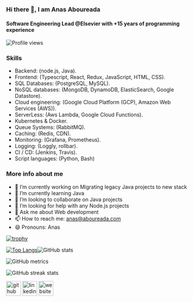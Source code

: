 ### Hi there 👋, I am Anas Aboureada

#### Software Engineering Lead @Elsevier with +15 years of programming experience

![Profile views](https://gpvc.arturio.dev/AnasAboureada)

### Skills

- Backend: (node.js, Java).
- Frontend: (Typescript, React, Redux, JavaScript, HTML, CSS).
- SQL Databases: (PostgreSQL, MySQL).
- NoSQL databases: (MongoDB, DynamoDB, ElasticSearch, Google Datastore).
- Cloud engineering: (Google Cloud Platform (GCP), Amazon Web Services (AWS)).
- ServerLess: (Aws Lambda, Google Cloud Functions).
- Kubernetes & Docker.
- Queue Systems: (RabbitMQ).
- Caching: (Redis, CDN).
- Monitoring: (Grafana, Prometheus).
- Logging: (Loggly, rollbar).
- CI / CD: (Jenkins, Travis).
- Script languages: (Python, Bash)

### More info about me

- 🔭 I’m currently working on Migrating legacy Java projects to new stack
- 🌱 I’m currently learning Java
- 👯 I’m looking to collaborate on Java projects
- 🤔 I’m looking for help with any Node.js projects
- 💬 Ask me about Web development
- 📫 How to reach me: anas@aboureada.com
- 😄 Pronouns: Anas

[![trophy](https://github-profile-trophy.vercel.app/?username=AnasAboureada)](https://github.com/ryo-ma/github-profile-trophy)

 [![Top Langs](https://github-readme-stats.vercel.app/api/top-langs/?username=AnasAboureada)](https://github.com/anuraghazra/github-readme-stats)![GitHub stats](https://github-readme-stats.vercel.app/api?username=AnasAboureada&show_icons=true&count_private=true)

![GitHub metrics](https://metrics.lecoq.io/AnasAboureada)

![GitHub streak stats](https://github-readme-streak-stats.herokuapp.com/?user=AnasAboureada)

[<img src='https://cdn.jsdelivr.net/npm/simple-icons@3.0.1/icons/github.svg' alt='github' height='40'>](https://github.com/AnasAboureada)  [<img src='https://cdn.jsdelivr.net/npm/simple-icons@3.0.1/icons/linkedin.svg' alt='linkedin' height='40'>](https://www.linkedin.com/in/https://www.linkedin.com/in/anasaboureada//)  [<img src='https://cdn.jsdelivr.net/npm/simple-icons@3.0.1/icons/icloud.svg' alt='website' height='40'>](https://aboureada.com)
